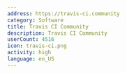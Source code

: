 ```yaml
---
address: https://travis-ci.community
category: Software
title: Travis CI Community
description: Travis CI Community
userCount: 4516
icon: travis-ci.png
activity: high
language: en_US
---
```

